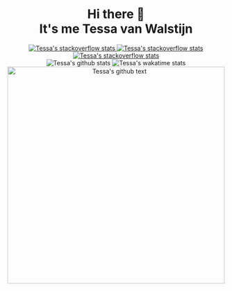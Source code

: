 <h1 align="center">Hi there 👋<br>It's me Tessa van Walstijn</h1>

<p align="center">
  <a href="https://stackoverflow.com/users/7185314/tessavwalstijn">
    <img alt="Tessa's stackoverflow stats" src="http://api.squeeble.ink/se/?userId=7185314&seSite=stackoverflow">
  </a>
  <a href="https://meta.stackexchange.com/users/388239/tessavwalstijn">
    <img alt="Tessa's stackoverflow stats" src="http://api.squeeble.ink/se/?userId=388239&seSite=meta">
  </a>
  <a href="https://askubuntu.com/users/796646/tessavwalstijn">
    <img alt="Tessa's stackoverflow stats" src="http://api.squeeble.ink/se/?userId=796646&seSite=AskUbuntu">
  </a><br>
  <img alt="Tessa's github stats" src="https://github-readme-stats.vercel.app/api?username=tessavwalstijn&show_icons=true&count_private=true&hide=stars&title_color=f2f2f3&text_color=b4b8bc&icon_color=f2f2f3&bg_color=2d2d2d&hide_border=true">
  <img alt="Tessa's wakatime stats" src="https://github-readme-stats.vercel.app/api/wakatime?username=TessavWalstijn&title_color=f2f2f3&text_color=b4b8bc&bg_color=2d2d2d&hide_border=true"><br>
  <img alt="Tessa's github text" src="https://i.ibb.co/2YYyXMh/readme-v1.png" width="500px">
</p>

[//]: <> (
  👪 Comunities: Stack Overflow, Meta Exchange, Ask Ubuntu, SheSharp  
  ⚡ Fun fact: I started programming @ the age of 13  
  🌱 Studying: AWS serverless in nodejs  
  😄 Pronouns: She, Her
)
